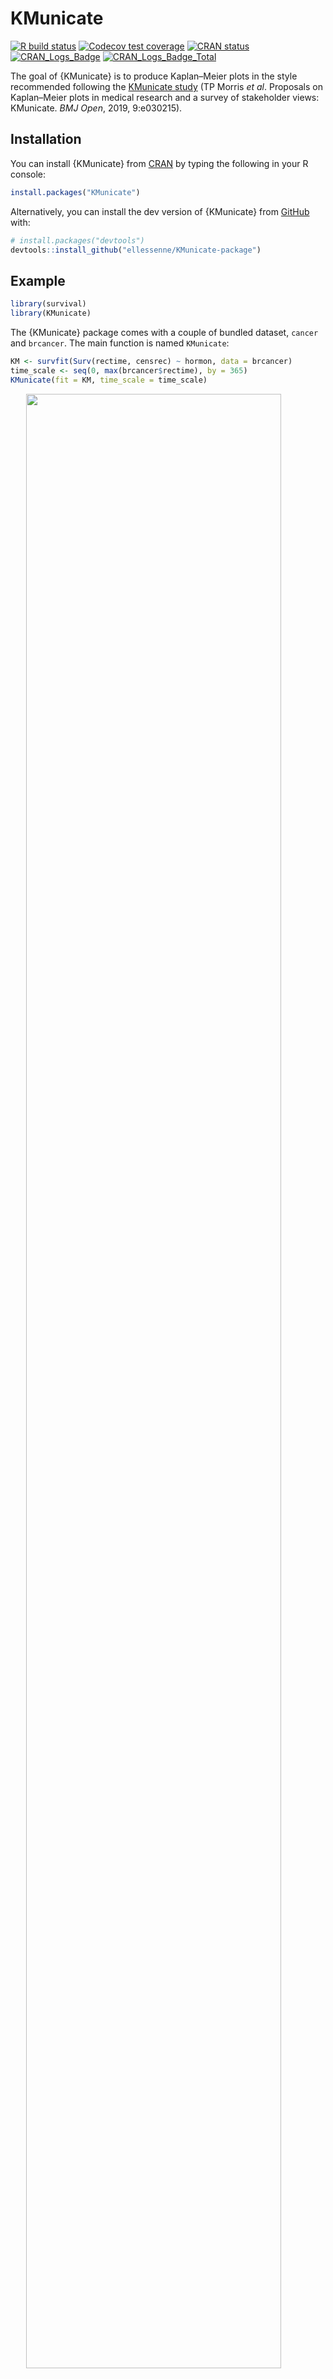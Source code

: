 
<!-- README.md is generated from README.Rmd. Please edit that file -->

# KMunicate

<!-- badges: start -->

[![R build
status](https://github.com/ellessenne/KMunicate-package/workflows/R-CMD-check/badge.svg)](https://github.com/ellessenne/KMunicate-package/actions)
[![Codecov test
coverage](https://codecov.io/gh/ellessenne/KMunicate-package/branch/master/graph/badge.svg)](https://app.codecov.io/gh/ellessenne/KMunicate-package?branch=master)
[![CRAN
status](https://www.r-pkg.org/badges/version/KMunicate)](https://CRAN.R-project.org/package=KMunicate)
[![CRAN_Logs_Badge](http://cranlogs.r-pkg.org/badges/KMunicate)](https://cran.r-project.org/package=KMunicate)
[![CRAN_Logs_Badge_Total](http://cranlogs.r-pkg.org/badges/grand-total/KMunicate)](https://cran.r-project.org/package=KMunicate)
<!-- badges: end -->

The goal of {KMunicate} is to produce Kaplan–Meier plots in the style
recommended following the [KMunicate
study](http://dx.doi.org/10.1136/bmjopen-2019-030215) (TP Morris *et
al*. Proposals on Kaplan–Meier plots in medical research and a survey of
stakeholder views: KMunicate. *BMJ Open*, 2019, 9:e030215).

## Installation

You can install {KMunicate} from
[CRAN](https://CRAN.R-project.org/package=KMunicate) by typing the
following in your R console:

``` r
install.packages("KMunicate")
```

Alternatively, you can install the dev version of {KMunicate} from
[GitHub](https://github.com/ellessenne/KMunicate-package/) with:

``` r
# install.packages("devtools")
devtools::install_github("ellessenne/KMunicate-package")
```

## Example

``` r
library(survival)
library(KMunicate)
```

The {KMunicate} package comes with a couple of bundled dataset, `cancer`
and `brcancer`. The main function is named `KMunicate`:

``` r
KM <- survfit(Surv(rectime, censrec) ~ hormon, data = brcancer)
time_scale <- seq(0, max(brcancer$rectime), by = 365)
KMunicate(fit = KM, time_scale = time_scale)
```

<img src="man/figures/README-brcancer-1.png" width="90%" style="display: block; margin: auto;" />

``` r
KM <- survfit(Surv(studytime, died) ~ drug, data = cancer2)
time_scale <- seq(0, max(cancer2$studytime), by = 7)
KMunicate(fit = KM, time_scale = time_scale)
```

<img src="man/figures/README-cancer-1.png" width="90%" style="display: block; margin: auto;" />

You also might wonder, does this work with a single arm? Yes, yes it
does:

``` r
KM <- survfit(Surv(studytime, died) ~ 1, data = cancer2)
time_scale <- seq(0, max(cancer2$studytime), by = 7)
KMunicate(fit = KM, time_scale = time_scale)
```

<img src="man/figures/README-cancer-single-1.png" width="90%" style="display: block; margin: auto;" />

Finally, you can also plot 1 - survival by using the argument
`.reverse = TRUE`:

``` r
KM <- survfit(Surv(rectime, censrec) ~ hormon, data = brcancer)
time_scale <- seq(0, max(brcancer$rectime), by = 365)
KMunicate(fit = KM, time_scale = time_scale, .reverse = TRUE)
```

<img src="man/figures/README-brcancer-reverse-1.png" width="90%" style="display: block; margin: auto;" />

## Customise Risk Table

By default, `KMunicate()` will build a risk table conform to the
KMunicate style, e.g., with cumulative number of events and censored
(the column-wise sum is equal to the total number of individuals at risk
per arm):

``` r
KM <- survfit(Surv(rectime, censrec) ~ hormon, data = brcancer)
time_scale <- seq(0, max(brcancer$rectime), by = 365)
KMunicate(fit = KM, time_scale = time_scale)
```

<img src="man/figures/README-brcancer-KMunicate-1.png" width="90%" style="display: block; margin: auto;" />

Alternatively, it is possible to customise the risk table via the
`.risk_table` argument. For instance, if one wants to have interval-wise
number of events and censored, just pass the `survfit` value to the
`.risk_table` argument:

``` r
KMunicate(fit = KM, time_scale = time_scale, .risk_table = "survfit")
```

<img src="man/figures/README-brcancer-survfit-1.png" width="90%" style="display: block; margin: auto;" />

This is the default output of the `summary.survfit()` function.

Finally, it is also possible to fully omit the risk table by setting
`.risk_table = NULL`:

``` r
KMunicate(fit = KM, time_scale = time_scale, .risk_table = NULL)
```

<img src="man/figures/README-brcancer-NULL-1.png" width="90%" style="display: block; margin: auto;" />

## Custom Fonts

Assuming you have set up your computer to use custom fonts with
`ggplot2`, customising your KMunicate-style plot is trivial. All you
have to do is pass the font name as the `.ff` argument:

``` r
KM <- survfit(Surv(studytime, died) ~ 1, data = cancer2)
time_scale <- seq(0, max(cancer2$studytime), by = 7)
KMunicate(fit = KM, time_scale = time_scale, .ff = "Times New Roman")
```

<img src="man/figures/README-cancer-single-ff-1.png" width="90%" style="display: block; margin: auto;" />

## Further Customisation

Several options to further customise each plot are provided, see
e.g. the introductory vignette for more details.
